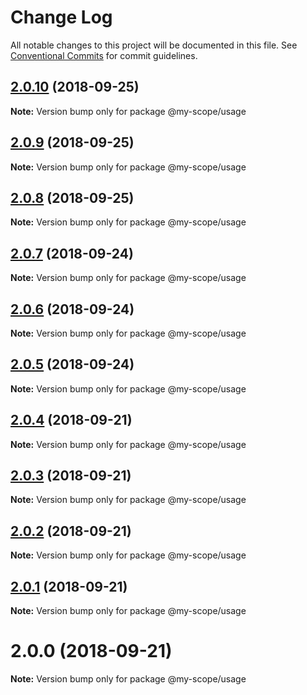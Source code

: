 # Change Log

All notable changes to this project will be documented in this file.
See [Conventional Commits](https://conventionalcommits.org) for commit guidelines.

<a name="2.0.10"></a>
## [2.0.10](https://github.com/jovankrunic/lerna-conventional-commits-example/compare/@my-scope/usage@2.0.9...@my-scope/usage@2.0.10) (2018-09-25)




**Note:** Version bump only for package @my-scope/usage

<a name="2.0.9"></a>
## [2.0.9](https://github.com/jovankrunic/lerna-conventional-commits-example/compare/@my-scope/usage@2.0.7...@my-scope/usage@2.0.9) (2018-09-25)

**Note:** Version bump only for package @my-scope/usage





<a name="2.0.8"></a>
## [2.0.8](https://github.com/jovankrunic/lerna-conventional-commits-example/compare/@my-scope/usage@2.0.7...@my-scope/usage@2.0.8) (2018-09-25)

**Note:** Version bump only for package @my-scope/usage





<a name="2.0.7"></a>
## [2.0.7](https://github.com/jovankrunic/lerna-conventional-commits-example/compare/@my-scope/usage@2.0.6...@my-scope/usage@2.0.7) (2018-09-24)

**Note:** Version bump only for package @my-scope/usage





<a name="2.0.6"></a>
## [2.0.6](https://github.com/jovankrunic/lerna-conventional-commits-example/compare/@my-scope/usage@2.0.5...@my-scope/usage@2.0.6) (2018-09-24)

**Note:** Version bump only for package @my-scope/usage





<a name="2.0.5"></a>
## [2.0.5](https://github.com/jovankrunic/lerna-conventional-commits-example/compare/@my-scope/usage@2.0.4...@my-scope/usage@2.0.5) (2018-09-24)

**Note:** Version bump only for package @my-scope/usage





<a name="2.0.4"></a>
## [2.0.4](https://github.com/jovankrunic/lerna-conventional-commits-example/compare/@my-scope/usage@2.0.3...@my-scope/usage@2.0.4) (2018-09-21)




**Note:** Version bump only for package @my-scope/usage

<a name="2.0.3"></a>
## [2.0.3](https://github.com/jovankrunic/lerna-conventional-commits-example/compare/@my-scope/usage@2.0.2...@my-scope/usage@2.0.3) (2018-09-21)




**Note:** Version bump only for package @my-scope/usage

<a name="2.0.2"></a>
## [2.0.2](https://github.com/jovankrunic/lerna-conventional-commits-example/compare/@my-scope/usage@2.0.1...@my-scope/usage@2.0.2) (2018-09-21)




**Note:** Version bump only for package @my-scope/usage

<a name="2.0.1"></a>
## [2.0.1](https://github.com/jovankrunic/lerna-conventional-commits-example/compare/@my-scope/usage@2.0.0...@my-scope/usage@2.0.1) (2018-09-21)




**Note:** Version bump only for package @my-scope/usage

<a name="2.0.0"></a>
# 2.0.0 (2018-09-21)

**Note:** Version bump only for package @my-scope/usage
